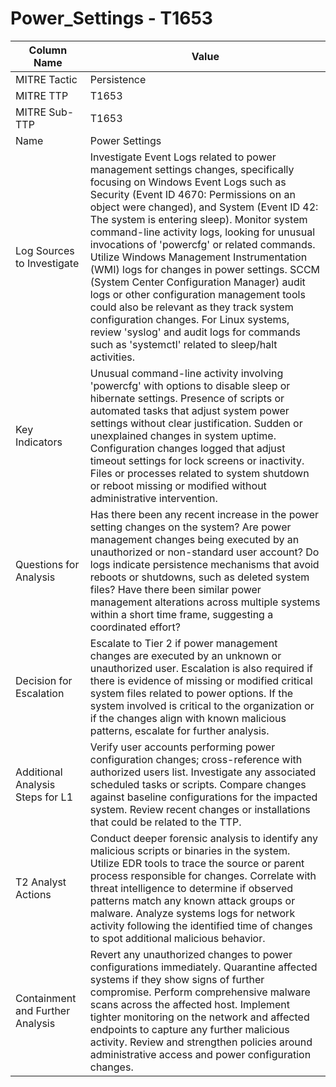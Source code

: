 # Power_Settings - T1653

| Column Name | Value |
|-------------|-------|
| MITRE Tactic | Persistence |
| MITRE TTP | T1653 |
| MITRE Sub-TTP | T1653 |
| Name | Power Settings |
| Log Sources to Investigate | Investigate Event Logs related to power management settings changes, specifically focusing on Windows Event Logs such as Security (Event ID 4670: Permissions on an object were changed), and System (Event ID 42: The system is entering sleep). Monitor system command-line activity logs, looking for unusual invocations of 'powercfg' or related commands. Utilize Windows Management Instrumentation (WMI) logs for changes in power settings. SCCM (System Center Configuration Manager) audit logs or other configuration management tools could also be relevant as they track system configuration changes. For Linux systems, review 'syslog' and audit logs for commands such as 'systemctl' related to sleep/halt activities. |
| Key Indicators | Unusual command-line activity involving 'powercfg' with options to disable sleep or hibernate settings. Presence of scripts or automated tasks that adjust system power settings without clear justification. Sudden or unexplained changes in system uptime. Configuration changes logged that adjust timeout settings for lock screens or inactivity. Files or processes related to system shutdown or reboot missing or modified without administrative intervention. |
| Questions for Analysis | Has there been any recent increase in the power setting changes on the system? Are power management changes being executed by an unauthorized or non-standard user account? Do logs indicate persistence mechanisms that avoid reboots or shutdowns, such as deleted system files? Have there been similar power management alterations across multiple systems within a short time frame, suggesting a coordinated effort? |
| Decision for Escalation | Escalate to Tier 2 if power management changes are executed by an unknown or unauthorized user. Escalation is also required if there is evidence of missing or modified critical system files related to power options. If the system involved is critical to the organization or if the changes align with known malicious patterns, escalate for further analysis. |
| Additional Analysis Steps for L1 | Verify user accounts performing power configuration changes; cross-reference with authorized users list. Investigate any associated scheduled tasks or scripts. Compare changes against baseline configurations for the impacted system. Review recent changes or installations that could be related to the TTP. |
| T2 Analyst Actions | Conduct deeper forensic analysis to identify any malicious scripts or binaries in the system. Utilize EDR tools to trace the source or parent process responsible for changes. Correlate with threat intelligence to determine if observed patterns match any known attack groups or malware. Analyze systems logs for network activity following the identified time of changes to spot additional malicious behavior. |
| Containment and Further Analysis | Revert any unauthorized changes to power configurations immediately. Quarantine affected systems if they show signs of further compromise. Perform comprehensive malware scans across the affected host. Implement tighter monitoring on the network and affected endpoints to capture any further malicious activity. Review and strengthen policies around administrative access and power configuration changes. |
